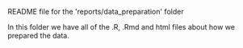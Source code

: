 README file for the 'reports/data_preparation' folder

In this folder we have all of the .R, .Rmd and html files about how we prepared the data.